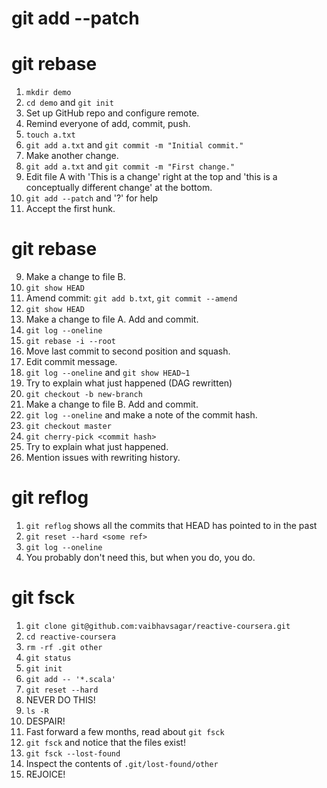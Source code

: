 # git add --patch

# git rebase

1. `mkdir demo`
2. `cd demo` and `git init`
3. Set up GitHub repo and configure remote.
4. Remind everyone of add, commit, push.
5. `touch a.txt`
6. `git add a.txt` and `git commit -m "Initial commit."`
7. Make another change.
8. `git add a.txt` and `git commit -m "First change."`
7. Edit file A with 'This is a change' right at the top and 'this is a conceptually different change' at the bottom.
8. `git add --patch` and '?' for help
9. Accept the first hunk.

# git rebase

9. Make a change to file B.
10. `git show HEAD`
11. Amend commit: `git add b.txt`, `git commit --amend`
12. `git show HEAD`
13. Make a change to file A. Add and commit.
14. `git log --oneline`
15. `git rebase -i --root`
16. Move last commit to second position and squash.
17. Edit commit message.
18. `git log --oneline` and `git show HEAD~1`
19. Try to explain what just happened (DAG rewritten)
20. `git checkout -b new-branch`
21. Make a change to file B. Add and commit.
22. `git log --oneline` and make a note of the commit hash.
23. `git checkout master`
24. `git cherry-pick <commit hash>`
25. Try to explain what just happened.
26. Mention issues with rewriting history.

# git reflog
1. `git reflog` shows all the commits that HEAD has pointed to in the past
2. `git reset --hard <some ref>`
3. `git log --oneline`
4. You probably don't need this, but when you do, you do.

# git fsck

1. `git clone git@github.com:vaibhavsagar/reactive-coursera.git`
2. `cd reactive-coursera`
3. `rm -rf .git other`
4. `git status`
5. `git init`
6. `git add -- '*.scala'`
7. `git reset --hard`
8. NEVER DO THIS!
9. `ls -R`
10. DESPAIR!
11. Fast forward a few months, read about `git fsck`
12. `git fsck` and notice that the files exist!
13. `git fsck --lost-found`
14. Inspect the contents of `.git/lost-found/other`
15. REJOICE!

